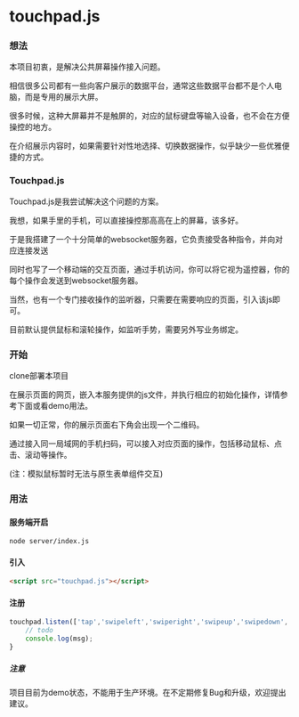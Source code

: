 # touchpad.js

### 想法

本项目初衷，是解决公共屏幕操作接入问题。

相信很多公司都有一些向客户展示的数据平台，通常这些数据平台都不是个人电脑，而是专用的展示大屏。

很多时候，这种大屏幕并不是触屏的，对应的鼠标键盘等输入设备，也不会在方便操控的地方。

在介绍展示内容时，如果需要针对性地选择、切换数据操作，似乎缺少一些优雅便捷的方式。

### Touchpad.js
Touchpad.js是我尝试解决这个问题的方案。

我想，如果手里的手机，可以直接操控那高高在上的屏幕，该多好。

于是我搭建了一个十分简单的websocket服务器，它负责接受各种指令，并向对应连接发送

同时也写了一个移动端的交互页面，通过手机访问，你可以将它视为遥控器，你的每个操作会发送到websocket服务器。

当然，也有一个专门接收操作的监听器，只需要在需要响应的页面，引入该js即可。

目前默认提供鼠标和滚轮操作，如监听手势，需要另外写业务绑定。

### 开始

clone部署本项目

在展示页面的网页，嵌入本服务提供的js文件，并执行相应的初始化操作，详情参考下面或看demo用法。

如果一切正常，你的展示页面右下角会出现一个二维码。

通过接入同一局域网的手机扫码，可以接入对应页面的操作，包括移动鼠标、点击、滚动等操作。

(注：模拟鼠标暂时无法与原生表单组件交互)
### 用法
#### 服务端开启
```
node server/index.js
```
#### 引入
```html
<script src="touchpad.js"></script>
```
#### 注册
```js
touchpad.listen(['tap','swipeleft','swiperight','swipeup','swipedown','switch'], function(msg){
    // todo
    console.log(msg);
}
```


##### 注意
项目目前为demo状态，不能用于生产环境。在不定期修复Bug和升级，欢迎提出建议。